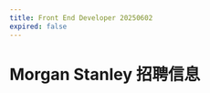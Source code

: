 ```yaml
---
title: Front End Developer 20250602
expired: false
---
```


# Morgan Stanley 招聘信息

<JobPostingTable job-posting-json-path="morgan-stanley/data/front-end-developer-20250602.json"/>

